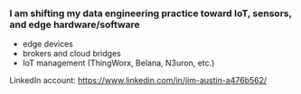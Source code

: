 ### I am shifting my data engineering practice toward IoT, sensors, and edge hardware/software
- edge devices
- brokers and cloud bridges
- IoT management (ThingWorx, Belana, N3uron, etc.)

LinkedIn account: https://www.linkedin.com/in/jim-austin-a476b562/
